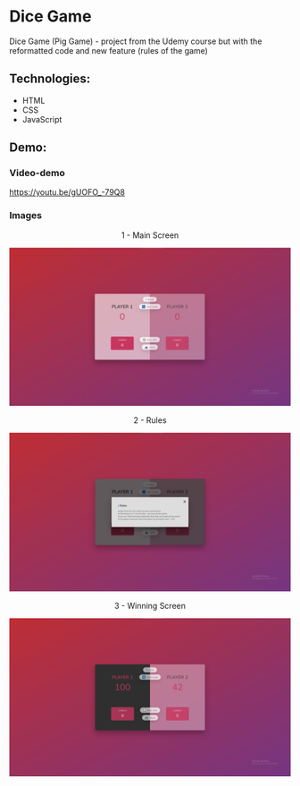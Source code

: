 # Dice Game
Dice Game (Pig Game) - project from the Udemy course but with the reformatted code and new feature (rules of the game)

## Technologies:
- HTML
- CSS
- JavaScript

## Demo:
### Video-demo
https://youtu.be/gUOFO_-79Q8

### Images
<p align='center'>1 - Main Screen</p>
<img src='demo_pictures/main_screen.png' alt='Dice Game | Main Screen'>

<p align='center'>2 - Rules</p>
<img src='demo_pictures/rules.png' alt='Dice Game | Rules'>

<p align='center'>3 - Winning Screen</p>
<img src='demo_pictures/game_finished.png' alt='Dice Game | Winning Screen'>
